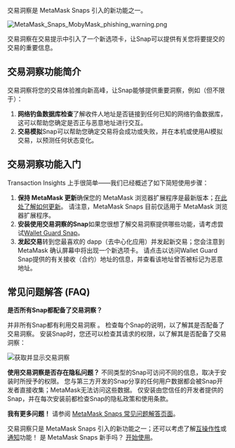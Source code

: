 交易洞察是 MetaMask Snaps 引入的新功能之一。


![MetaMask_Snaps_MobyMask_phishing_warning.png](https://support.metamask.io/hc/article_attachments/18407861900315)


交易洞察在交易提示中引入了一个新选项卡，让Snap可以提供有关您将要提交的交易的重要信息。


交易洞察功能简介
--------


交易洞察将您的交易体验推向新高峰，让Snap能够提供重要洞察，例如（但不限于）：


1. **网络钓鱼数据库检查**了解收件人地址是否链接到任何已知的网络钓鱼数据库，这可以帮助您确定是否正与恶意地址进行交互。
2. **交易模拟**Snap可以帮助您确定交易将会成功或失败，并在本机或使用AI模拟交易，以预测任何状态变化。


交易洞察功能入门
--------


Transaction Insights 上手很简单——我们已经概述了如下简短使用步骤：


1. **保持 MetaMask 更新**确保您的 MetaMask 浏览器扩展程序是最新版本；[在此处了解如何更新](https://support.metamask.io/hc/en-us/articles/360060268452-How-to-update-the-version-of-MetaMask)。 请注意，MetaMask Snaps 目前仅适用于 MetaMask 浏览器扩展程序。
2. **安装使用交易洞察的Snap**如果您很想了解交易洞察提供哪些功能，请考虑尝试[Wallet Guard Snap](https://snaps.metamask.io/snap/npm/wallet-guard-snap?utm_source=metamaskSupport&utm_medium=knowledge-base&utm_campaign=2023_Sep_snaps-launch_content_txinsights)。
3. **发起交易**转到您最喜欢的 dapp（去中心化应用）并发起新交易；您会注意到 MetaMask 确认屏幕中将出现一个新选项卡。 请点击以访问Wallet Guard Snap提供的有关接收（合约）地址的信息，并查看该地址曾否被标记为恶意地址。


常见问题解答 (FAQ)
------------




**是否所有Snap都配备了交易洞察？**

并非所有Snap都有利用交易洞察 。 检查每个Snap的说明，以了解其是否配备了交易洞察。 安装Snap时，您还可以检查其请求的权限，以了解其是否配备了交易洞察：


![获取并显示交易洞察](https://support.metamask.io/hc/article_attachments/18407861902875)





**使用交易洞察是否存在隐私问题？**
不同类型的Snap可访问不同的信息，取决于安装时所授予的权限。 您与第三方开发的Snap分享的任何用户数据都会被Snap开发者直接收集；MetaMask无法访问这些数据。 仅安装由您信任的开发者提供的Snap，并在每次安装前都检查Snap的隐私政策和使用条款。


**我有更多问题！**
请参阅 [MetaMask Snaps 常见问题解答页面](https://support.metamask.io/hc/en-us/articles/18245938714395)。


交易洞察只是 MetaMask Snaps 引入的新功能之一；还可以考虑了解[互操作性](https://support.metamask.io/hc/en-us/articles/18376977618843)或[通知](https://support.metamask.io/hc/en-us/articles/18376956006171)功能！ 是 MetaMask Snaps 新手吗？ [开始使用](https://support.metamask.io/hc/en-us/articles/18377120661019)。

